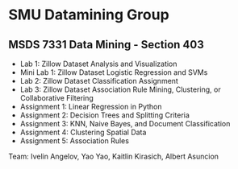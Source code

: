 # SMU Datamining Group

## MSDS 7331 Data Mining - Section 403
- Lab 1: Zillow Dataset Analysis and Visualization
- Mini Lab 1: Zillow Dataset Logistic Regression and SVMs  
- Lab 2: Zillow Dataset Classification Assignment  
- Lab 3: Zillow Dataset Association Rule Mining, Clustering, or Collaborative Filtering  
- Assignment 1: Linear Regression in Python
- Assignment 2: Decision Trees and Splitting Criteria
- Assignment 3: KNN, Naive Bayes, and Document Classification
- Assignment 4: Clustering Spatial Data
- Assignment 5: Association Rules

Team: Ivelin Angelov, Yao Yao, Kaitlin Kirasich, Albert Asuncion
